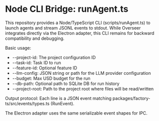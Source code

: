 # Node CLI Bridge: runAgent.ts

This repository provides a Node/TypeScript CLI (scripts/runAgent.ts) to launch agents and stream JSONL events to stdout. While Overseer integrates directly via the Electron adapter, this CLI remains for backward compatibility and debugging.

Basic usage:

- --project-id: The project configuration ID
- --task-id: Task ID to run
- --feature-id: Optional feature ID
- --llm-config: JSON string or path for the LLM provider configuration
- --budget: Max USD budget for the run
- --db-path: Optional path to SQLite DB for run history
- --project-root: Path to the project root where files will be read/written

Output protocol: Each line is a JSON event matching packages/factory-ts/src/events/types.ts (RunEvent).

The Electron adapter uses the same serializable event shapes for IPC.
